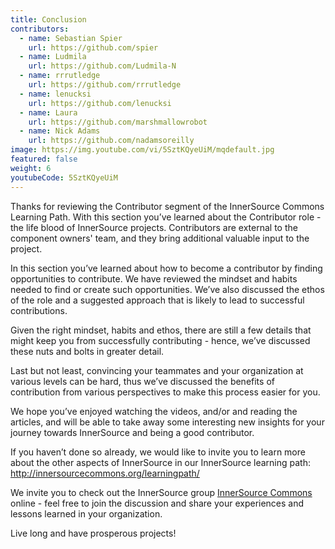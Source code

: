```yaml
---
title: Conclusion
contributors:
  - name: Sebastian Spier
    url: https://github.com/spier
  - name: Ludmila
    url: https://github.com/Ludmila-N
  - name: rrrutledge
    url: https://github.com/rrrutledge
  - name: lenucksi
    url: https://github.com/lenucksi
  - name: Laura
    url: https://github.com/marshmallowrobot
  - name: Nick Adams
    url: https://github.com/nadamsoreilly
image: https://img.youtube.com/vi/5SztKQyeUiM/mqdefault.jpg
featured: false
weight: 6
youtubeCode: 5SztKQyeUiM
---
```

<div class="paragraph">
<p>Thanks for reviewing the Contributor segment of the InnerSource Commons Learning Path. With this section you&#8217;ve learned about the Contributor role - the life blood of InnerSource projects.  Contributors are external to the component owners' team, and they bring additional valuable input to the project.</p>
</div>
<div class="paragraph">
<p>In this section you&#8217;ve learned about how to become a contributor by finding opportunities to contribute.
We have reviewed the mindset and habits needed to find or create such opportunities.
We&#8217;ve also discussed the ethos of the role and a suggested approach that is likely to lead to successful contributions.</p>
</div>
<div class="paragraph">
<p>Given the right mindset, habits and ethos, there are still a few details that might keep you from successfully contributing - hence, we&#8217;ve discussed these nuts and bolts in greater detail.</p>
</div>
<div class="paragraph">
<p>Last but not least, convincing your teammates and your organization at various levels can be hard, thus we&#8217;ve discussed the benefits of contribution from various perspectives to make this process easier for you.</p>
</div>
<div class="paragraph">
<p>We hope you&#8217;ve enjoyed watching the videos, and/or and reading the articles, and will be able to take away some interesting new insights for your journey towards InnerSource and being a good contributor.</p>
</div>
<div class="paragraph">
<p>If you haven&#8217;t done so already, we would like to invite you to learn more about the other aspects of InnerSource in our InnerSource learning path: <a href="http://innersourcecommons.org/learningpath/" class="bare">http://innersourcecommons.org/learningpath/</a></p>
</div>
<div class="paragraph">
<p>We invite you to check out the InnerSource group <a href="http://innersourcecommons.org">InnerSource Commons</a> online - feel free to join the discussion and share your experiences and lessons learned in your organization.</p>
</div>
<div class="paragraph">
<p>Live long and have prosperous projects!</p>
</div>
<!--- This file autogenerated from https://github.com/InnerSourceCommons/InnerSourceLearningPath/blob/main/scripts -->